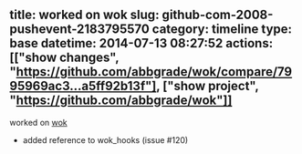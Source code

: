 title: worked on wok
slug: github-com-2008-pushevent-2183795570
category: timeline
type: base
datetime: 2014-07-13 08:27:52
actions: [["show changes", "https://github.com/abbgrade/wok/compare/7995969ac3...a5ff92b13f"], ["show project", "https://github.com/abbgrade/wok"]]
---
worked on [wok](https://github.com/abbgrade/wok)

 - added reference to wok_hooks (issue #120)
